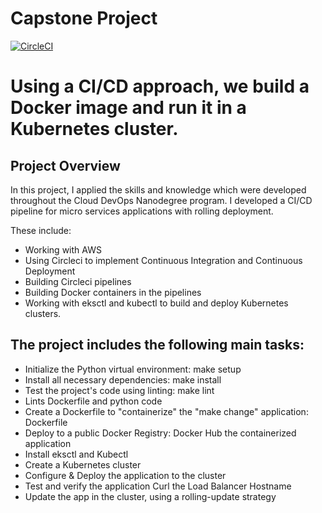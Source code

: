 
# Capstone Project

[![CircleCI](https://circleci.com/gh/ismailfi/Capstone-devops-kubernetes/tree/main.svg?style=svg)](https://circleci.com/gh/ismailfi/Capstone-devops-kubernetes/tree/main)

# Using a CI/CD approach, we build a Docker image and  run it in a Kubernetes cluster.

## Project Overview
In this project, I applied the skills and knowledge which were developed throughout the Cloud DevOps Nanodegree program.
I developed a CI/CD pipeline for micro services applications with rolling deployment.

These include:

* Working with AWS
* Using Circleci to implement Continuous Integration and Continuous Deployment
* Building Circleci pipelines
* Building Docker containers in the pipelines
* Working with eksctl and kubectl to build and deploy Kubernetes clusters.


## The project includes the following main tasks:

* Initialize the Python virtual environment: make setup
* Install all necessary dependencies: make install
* Test the project's code using linting: make lint
* Lints Dockerfile and python code
* Create a Dockerfile to "containerize" the "make change" application: Dockerfile
* Deploy to a public Docker Registry: Docker Hub the containerized application
* Install eksctl and Kubectl
* Create a Kubernetes cluster
* Configure & Deploy the application to the cluster
* Test and verify the application Curl the Load Balancer Hostname
* Update the app in the cluster, using a rolling-update strategy
